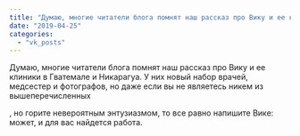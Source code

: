 ```yaml
---
title: "Думаю, многие читатели блога помнят наш рассказ про Вику и ее клиники в Гватемале и Никарагуа. У них..."
date: "2019-04-25"
categories: 
  - "vk_posts"
---
```


Думаю, многие читатели блога помнят наш рассказ про Вику и ее клиники в Гватемале и Никарагуа. У них новый набор врачей, медсестер и фотографов, но даже если вы не являетесь никем из вышеперечисленных

<!--more--> , но горите невероятным энтузиазмом, то все равно напишите Вике: может, и для вас найдется работа.
